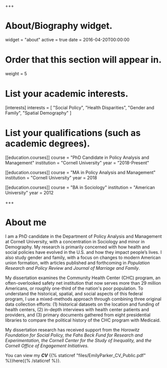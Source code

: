 +++
# About/Biography widget.
widget = "about"
active = true
date = 2016-04-20T00:00:00

# Order that this section will appear in.
weight = 5

# List your academic interests.
[interests]
  interests = [
    "Social Policy",
    "Health Disparities",
    "Gender and Family",
    "Spatial Demography"
  ]

# List your qualifications (such as academic degrees).

[[education.courses]]
  course = "PhD Candidate in Policy Analysis and Management"
  institution = "Cornell University"
  year = "2018-Present"

[[education.courses]]
  course = "MA in Policy Analysis and Management"
  institution = "Cornell University"
  year = 2018

[[education.courses]]
  course = "BA in Sociology"
  institution = "American University"
  year = 2012

+++
# About me

I am a PhD candidate in the Department of Policy Analysis and Management at Cornell University, with a concentration in Sociology and minor in Demography. My research is primarily concerned with how health and social policies have evolved in the U.S. and how they impact people’s lives. I also study gender and family, with a focus on changes to modern American union formation, with articles published and forthcoming in *Population Research and Policy Review* and *Journal of Marriage and Family*.

My dissertation examines the Community Health Center (CHC) program, an often-overlooked safety net institution that now serves more than 29 million Americans, or roughly one-third of the nation's poor population. To understand the historical, spatial, and social aspects of this federal program, I use a mixed-methods approach through combining three original data collection efforts: (1) historical datasets on the location and funding of health centers, (2) in-depth interviews with health center patients and providers, and (3) primary documents gathered from eight presidential libraries to compare the political history of the CHC program with Medicaid.

My dissertation research has received support from the *Horowitz Foundation for Social Policy, the Fahs Beck Fund for Research and Experimentation, the Cornell Center for the Study of Inequality,* and *the Cornell Office of Engagement Initiatives.*

You can view my ***CV*** {{% staticref "files/EmilyParker_CV_Public.pdf" %}}here{{% /staticref %}}.
